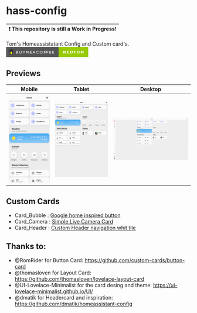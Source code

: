 # hass-config

| :exclamation:  This repository is still a Work in Progress! |
| ----------------------------------------------------------- |

Tom's Homeassistatant Config and Custom card's.
[![buymeacoffee](/images/buymeacoffee.png)](https://www.buymeacoffee.com/nedtom)

## Previews

| Mobile                            | Tablet                            | Desktop                             |
| --------------------------------- | --------------------------------- | ----------------------------------- |
| ![Mobile.gif](/images/Mobile.gif) | ![Tablet.gif](/images/Tablet.gif) | ![Desktop.gif](/images/Desktop.gif) |

## Custom Cards

- Card_Bubble : [Google home inspired button](/custom-cards/card_bubble/README.md)
- Card_Camera : [Simple Live Camera Card](/custom-cards/card_camera/README.md)
- Card_Header : [Custom Header navigation whit tile](/custom-cards/card_header/README.md)

## Thanks to:

- @RomRider for Button Card:  https://github.com/custom-cards/button-card
- @thomasloven for Layout Card: https://github.com/thomasloven/lovelace-layout-card
- @UI-Lovelace-Minimalist for the card desing and theme: https://ui-lovelace-minimalist.github.io/UI/
- @dmatik for Headercard and inspiration: https://github.com/dmatik/homeassistant-config
